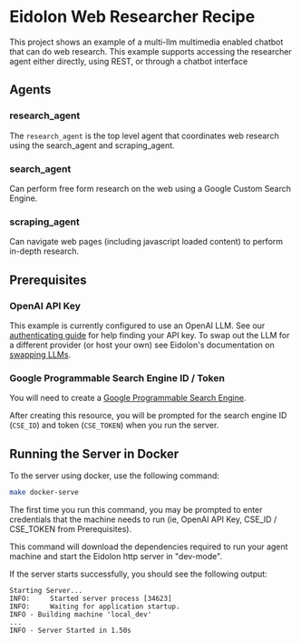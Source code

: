 # Eidolon Web Researcher Recipe

This project shows an example of a multi-llm multimedia enabled chatbot that can do web research. This example supports accessing
the researcher agent either directly, using REST, or through a chatbot interface

## Agents
### research_agent
The `research_agent` is the top level agent that coordinates web research using the search_agent and scraping_agent.

### search_agent
Can perform free form research on the web using a Google Custom Search Engine.

### scraping_agent
Can navigate web pages (including javascript loaded content) to perform in-depth research.

## Prerequisites
### OpenAI API Key
This example is currently configured to use an OpenAI LLM. See our [authenticating guide](https://www.eidolonai.com/docs/howto/authenticate_llm)
for help finding your API key. To swap out the LLM for a different provider (or host your own) see Eidolon's documentation 
on [swapping LLMs](https://www.eidolonai.com/docs/howto/swap_llm).

### Google Programmable Search Engine ID / Token
You will need to create a [Google Programmable Search Engine](https://programmablesearchengine.google.com).

After creating this resource, you will be prompted for the search engine ID (`CSE_ID`) and token (`CSE_TOKEN`) when you run the server. 

## Running the Server in Docker

To the server using docker, use the following command:

```bash
make docker-serve
```

The first time you run this command, you may be prompted to enter credentials that the machine needs 
to run (ie, OpenAI API Key, CSE_ID / CSE_TOKEN from Prerequisites).

This command will download the dependencies required to run your agent machine and start the Eidolon http server in
"dev-mode".

If the server starts successfully, you should see the following output:

```
Starting Server...
INFO:     Started server process [34623]
INFO:     Waiting for application startup.
INFO - Building machine 'local_dev'
...
INFO - Server Started in 1.50s
```
